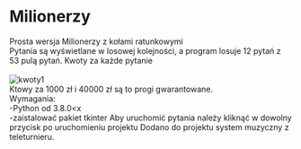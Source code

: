 # Milionerzy
Prosta wersja Milionerzy z kołami ratunkowymi
<br>
Pytania są wyświetlane w losowej kolejności, a program losuje 12 pytań z 53 pulą pytań.
<btr>
 Kwoty za każde pytanie
<br>  
  ![kwoty1](https://user-images.githubusercontent.com/64191750/171999266-e43cc453-f5b0-4241-9b5a-21f03655e7ac.png)
<br>
Ktowy za 1000 zł i 40000 zł są to progi gwarantowane.
<br>
Wymagania:
<br>
-Python od 3.8.0<x                   
-zaistalować pakiet tkinter
Aby uruchomić pytania należy kliknąć w dowolny przycisk po uruchomieniu projektu
Dodano do projektu system muzyczny z teleturnieru.
          
